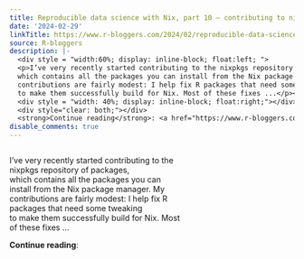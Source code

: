 ```yaml
---
title: Reproducible data science with Nix, part 10 — contributing to nixpkgs
date: '2024-02-29'
linkTitle: https://www.r-bloggers.com/2024/02/reproducible-data-science-with-nix-part-10-contributing-to-nixpkgs/
source: R-bloggers
description: |-
  <div style = "width:60%; display: inline-block; float:left; ">
  <p>I’ve very recently started contributing to the nixpkgs repository of packages,<br />
  which contains all the packages you can install from the Nix package manager. My<br />
  contributions are fairly modest: I help fix R packages that need some tweaking<br />
  to make them successfully build for Nix. Most of these fixes ...</p></div>
  <div style = "width: 40%; display: inline-block; float:right;"></div>
  <div style="clear: both;"></div>
  <strong>Continue reading</strong>: <a href="https://www.r-bloggers.com/2024/02/reproducible-data-science ...
disable_comments: true
---
```

<div style = "width:60%; display: inline-block; float:left; ">
<p>I’ve very recently started contributing to the nixpkgs repository of packages,<br />
which contains all the packages you can install from the Nix package manager. My<br />
contributions are fairly modest: I help fix R packages that need some tweaking<br />
to make them successfully build for Nix. Most of these fixes ...</p></div>
<div style = "width: 40%; display: inline-block; float:right;"></div>
<div style="clear: both;"></div>
<strong>Continue reading</strong>: <a href="https://www.r-bloggers.com/2024/02/reproducible-data-science ...